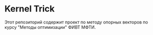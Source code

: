 # Kernel Trick

Этот репозиторий содержит проект по методу опорных векторов по курсу "Методы оптимизации" ФИВТ МФТИ.

